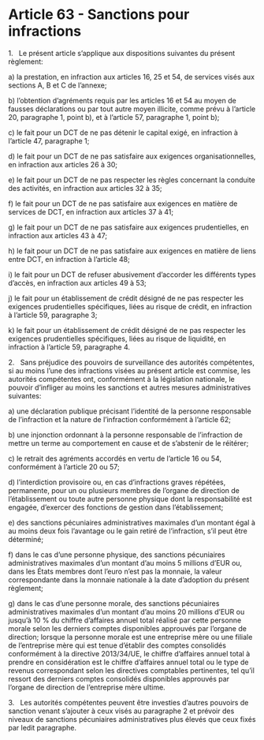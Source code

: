 # Article 63 - Sanctions pour infractions


1.   Le présent article s’applique aux dispositions suivantes du présent règlement:

a) la prestation, en infraction aux articles 16, 25 et 54, de services visés aux sections A, B et C de l’annexe;

b) l’obtention d’agréments requis par les articles 16 et 54 au moyen de fausses déclarations ou par tout autre moyen illicite, comme prévu à l’article 20, paragraphe 1, point b), et à l’article 57, paragraphe 1, point b);

c) le fait pour un DCT de ne pas détenir le capital exigé, en infraction à l’article 47, paragraphe 1;

d) le fait pour un DCT de ne pas satisfaire aux exigences organisationnelles, en infraction aux articles 26 à 30;

e) le fait pour un DCT de ne pas respecter les règles concernant la conduite des activités, en infraction aux articles 32 à 35;

f) le fait pour un DCT de ne pas satisfaire aux exigences en matière de services de DCT, en infraction aux articles 37 à 41;

g) le fait pour un DCT de ne pas satisfaire aux exigences prudentielles, en infraction aux articles 43 à 47;

h) le fait pour un DCT de ne pas satisfaire aux exigences en matière de liens entre DCT, en infraction à l’article 48;

i) le fait pour un DCT de refuser abusivement d’accorder les différents types d’accès, en infraction aux articles 49 à 53;

j) le fait pour un établissement de crédit désigné de ne pas respecter les exigences prudentielles spécifiques, liées au risque de crédit, en infraction à l’article 59, paragraphe 3;

k) le fait pour un établissement de crédit désigné de ne pas respecter les exigences prudentielles spécifiques, liées au risque de liquidité, en infraction à l’article 59, paragraphe 4.

2.   Sans préjudice des pouvoirs de surveillance des autorités compétentes, si au moins l’une des infractions visées au présent article est commise, les autorités compétentes ont, conformément à la législation nationale, le pouvoir d’infliger au moins les sanctions et autres mesures administratives suivantes:

a) une déclaration publique précisant l’identité de la personne responsable de l’infraction et la nature de l’infraction conformément à l’article 62;

b) une injonction ordonnant à la personne responsable de l’infraction de mettre un terme au comportement en cause et de s’abstenir de le réitérer;

c) le retrait des agréments accordés en vertu de l’article 16 ou 54, conformément à l’article 20 ou 57;

d) l’interdiction provisoire ou, en cas d’infractions graves répétées, permanente, pour un ou plusieurs membres de l’organe de direction de l’établissement ou toute autre personne physique dont la responsabilité est engagée, d’exercer des fonctions de gestion dans l’établissement;

e) des sanctions pécuniaires administratives maximales d’un montant égal à au moins deux fois l’avantage ou le gain retiré de l’infraction, s’il peut être déterminé;

f) dans le cas d’une personne physique, des sanctions pécuniaires administratives maximales d’un montant d’au moins 5 millions d’EUR ou, dans les États membres dont l’euro n’est pas la monnaie, la valeur correspondante dans la monnaie nationale à la date d’adoption du présent règlement;

g) dans le cas d’une personne morale, des sanctions pécuniaires administratives maximales d’un montant d’au moins 20 millions d’EUR ou jusqu’à 10 % du chiffre d’affaires annuel total réalisé par cette personne morale selon les derniers comptes disponibles approuvés par l’organe de direction; lorsque la personne morale est une entreprise mère ou une filiale de l’entreprise mère qui est tenue d’établir des comptes consolidés conformément à la directive 2013/34/UE, le chiffre d’affaires annuel total à prendre en considération est le chiffre d’affaires annuel total ou le type de revenus correspondant selon les directives comptables pertinentes, tel qu’il ressort des derniers comptes consolidés disponibles approuvés par l’organe de direction de l’entreprise mère ultime.

3.   Les autorités compétentes peuvent être investies d’autres pouvoirs de sanction venant s’ajouter à ceux visés au paragraphe 2 et prévoir des niveaux de sanctions pécuniaires administratives plus élevés que ceux fixés par ledit paragraphe.
